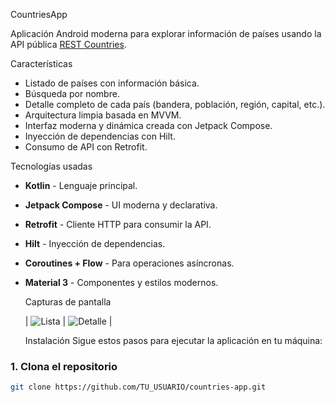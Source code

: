 CountriesApp

Aplicación Android moderna para explorar información de países usando la API pública [REST Countries](https://restcountries.com/).

Características
- Listado de países con información básica.
- Búsqueda por nombre.
- Detalle completo de cada país (bandera, población, región, capital, etc.).
- Arquitectura limpia basada en MVVM.
- Interfaz moderna y dinámica creada con Jetpack Compose.
- Inyección de dependencias con Hilt.
- Consumo de API con Retrofit.

Tecnologías usadas
- **Kotlin** - Lenguaje principal.
- **Jetpack Compose** - UI moderna y declarativa.
- **Retrofit** - Cliente HTTP para consumir la API.
- **Hilt** - Inyección de dependencias.
- **Coroutines + Flow** - Para operaciones asíncronas.
- **Material 3** - Componentes y estilos modernos.

  Capturas de pantalla

  | ![Lista](docs/list.png) | ![Detalle](docs/detail.png) |

  Instalación
Sigue estos pasos para ejecutar la aplicación en tu máquina:

### 1. Clona el repositorio
```bash
git clone https://github.com/TU_USUARIO/countries-app.git
